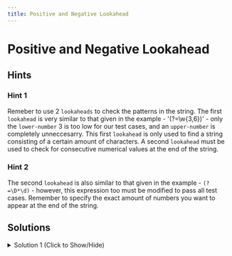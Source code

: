 ```yaml
---
title: Positive and Negative Lookahead
---
```

# Positive and Negative Lookahead

## Hints

### Hint 1
Remeber to use 2 `lookaheads` to check the patterns in the string. The first `lookahead` is very similar to that given in the example - '(?=\w{3,6})' - only the `lower-number` 3 is too low for our test cases, and an `upper-number` is completely unneccesarry. This first `lookahead` is only used to find a string consisting of a certain amount of characters. A second `lookahead` must be used to check for consecutive numerical values at the end of the string.

### Hint 2
The second `lookahead` is also similar to that given in the example - `(?=\D*\d)` - however, this expression too must be modified to pass all test cases. Remember to specify the exact amount of numbers you want to appear at the end of the string. 

## Solutions 

<details><summary>Solution 1 (Click to Show/Hide)</summary>

```javascript
let sampleWord = "astronaut";
let pwRegex = /(?=\w{6,})(?=\D*\d{2})/;
let result = pwRegex.test(sampleWord);
```
</details>
